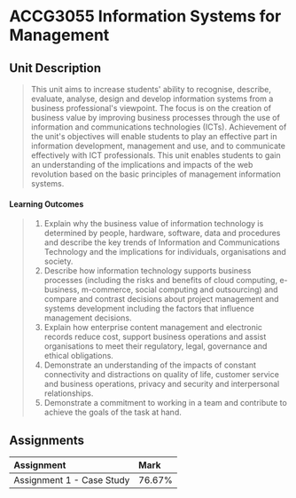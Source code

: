 # ACCG3055 Information Systems for Management

## Unit Description

> This unit aims to increase students' ability to recognise, describe, evaluate, analyse, design and develop information systems from a business professional's viewpoint. The focus is on the creation of business value by improving business processes through the use of information and communications technologies (ICTs). Achievement of the unit's objectives will enable students to play an effective part in information development, management and use, and to communicate effectively with ICT professionals. This unit enables students to gain an understanding of the implications and impacts of the web revolution based on the basic principles of management information systems.

#### Learning Outcomes
> 1. Explain why the business value of information technology is determined by people, hardware, software, data and procedures and describe the key trends of Information and Communications Technology and the implications for individuals, organisations and society.
> 2. Describe how information technology supports business processes (including the risks and benefits of cloud computing, e-business, m-commerce, social computing and outsourcing) and compare and contrast decisions about project management and systems development including the factors that influence management decisions.
> 3. Explain how enterprise content management and electronic records reduce cost, support business operations and assist organisations to meet their regulatory, legal, governance and ethical obligations.
> 4. Demonstrate an understanding of the impacts of constant connectivity and distractions on quality of life, customer service and business operations, privacy and security and interpersonal relationships.
> 5. Demonstrate a commitment to working in a team and contribute to achieve the goals of the task at hand.

## Assignments
|Assignment|Mark|
|:----|:----|
|Assignment 1 - Case Study|76.67%|
